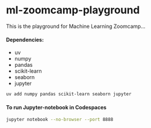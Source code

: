 # ml-zoomcamp-playground
This is the playground for Machine Learning Zoomcamp...

#### Dependencies:
* uv
* numpy
* pandas
* scikit-learn
* seaborn
* jupyter

```bash
uv add numpy pandas scikit-learn seaborn jupyter
```

#### To run Jupyter-notebook in Codespaces
```bash
jupyter notebook --no-browser --port 8888
```

